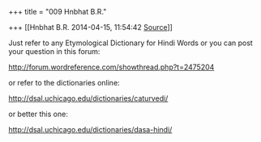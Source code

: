 +++
title = "009 Hnbhat B.R."

+++
[[Hnbhat B.R.	2014-04-15, 11:54:42 [Source](https://groups.google.com/g/samskrita/c/PEpQd5tsFoo)]]



Just refer to any Etymological Dictionary for Hindi Words or you can post your question in this forum:

  

<http://forum.wordreference.com/showthread.php?t=2475204>

  

or refer to the dictionaries online:

  

<http://dsal.uchicago.edu/dictionaries/caturvedi/>

or better this one:

  

<http://dsal.uchicago.edu/dictionaries/dasa-hindi/>  

  

  

